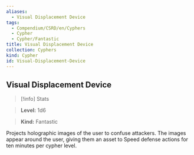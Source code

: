 ```yaml
---
aliases:
  - Visual Displacement Device
tags:
  - Compendium/CSRD/en/Cyphers
  - Cypher
  - Cypher/Fantastic
title: Visual Displacement Device
collection: Cyphers
kind: Cypher
id: Visual-Displacement-Device
---
```

## Visual Displacement Device    
>[!info] Stats    
> **Level:** 1d6    
> **Kind:** Fantastic  
    
Projects holographic images of the user to confuse attackers. The images appear around the user, giving them an asset to Speed defense actions for ten minutes per cypher level.
